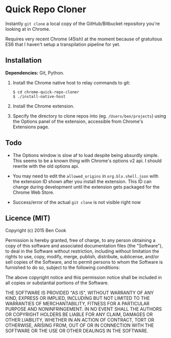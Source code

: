 # Quick Repo Cloner

Instantly `git clone` a local copy of the GitHub/Bitbucket repository you're looking at in Chrome.

Requires very recent Chrome (45ish) at the moment because of gratuitous ES6 that I haven't setup a transpilation pipeline for yet.


## Installation

**Dependencies:** Git, Python.

1. Install the Chrome native host to relay commands to git:
    ```shell
    $ cd chrome-quick-repo-cloner
    $ ./install-native-host
    ```

2. Install the Chrome extension.

3. Specify the directory to clone repos into (eg. `/Users/ben/projects`) using the Options panel of the extension, accessible from Chrome's Extensions page.


## Todo

- The Options window is slow af to load despite being absurdly simple. This seems to be a known thing with Chrome's options v2 api. I should rewrite with the old options api.

- You may need to edit the `allowed_origins` in `org.blx.shell.json` with the extension ID shown after you install the extension. This ID can change during development until the extension gets packaged for the Chrome Web Store.

- Success/error of the actual `git clone` is not visible right now


## Licence (MIT)

Copyright (c) 2015 Ben Cook

Permission is hereby granted, free of charge, to any person obtaining a copy of this software and associated documentation files (the "Software"), to deal in the Software without restriction, including without limitation the rights to use, copy, modify, merge, publish, distribute, sublicense, and/or sell copies of the Software, and to permit persons to whom the Software is furnished to do so, subject to the following conditions:

The above copyright notice and this permission notice shall be included in all copies or substantial portions of the Software.

THE SOFTWARE IS PROVIDED "AS IS", WITHOUT WARRANTY OF ANY KIND, EXPRESS OR IMPLIED, INCLUDING BUT NOT LIMITED TO THE WARRANTIES OF MERCHANTABILITY, FITNESS FOR A PARTICULAR PURPOSE AND NONINFRINGEMENT. IN NO EVENT SHALL THE AUTHORS OR COPYRIGHT HOLDERS BE LIABLE FOR ANY CLAIM, DAMAGES OR OTHER LIABILITY, WHETHER IN AN ACTION OF CONTRACT, TORT OR OTHERWISE, ARISING FROM, OUT OF OR IN CONNECTION WITH THE SOFTWARE OR THE USE OR OTHER DEALINGS IN THE SOFTWARE.

